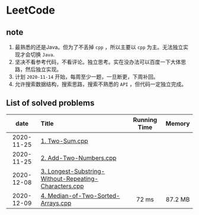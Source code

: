 # LeetCode
## note
1. 最熟悉的还是Java。但为了不丢掉 `cpp` ，所以主要以 `cpp` 为主。无法独立实现才会切换 `Java`.
2. 坚决不看参考代码，不看评论。独立思考。实在没办法可以百度一下大体思路，然后独立实现。
3. 计划 `2020-11-14` 开始，每周至少一题，一旦断更，下周补回。
4. 允许搜索数据结构，搜索思路，搜索不熟悉的 `API` ，但代码一定独立完成。



## List of solved problems

| date | Title | Running Time | Memory  |
|:----------:|:------|:------------:|:------------------:|
| 2020-11-25 |[1. Two-Sum.cpp](leetcode/editor/cn/[1]Two-Sum.cpp)| |
| 2020-11-25 |[2. Add-Two-Numbers.cpp](leetcode/editor/cn/[2]Add-Two-Numbers.cpp)| | 
| 2020-12-08 |[3. Longest-Substring-Without-Repeating-Characters.cpp](leetcode/editor/cn/[3]Longest-Substring-Without-Repeating-Characters.cpp)| |
| 2020-12-09 |[4. Median-of-Two-Sorted-Arrays.cpp](leetcode/editor/cn/[4]Median-of-Two-Sorted-Arrays.cpp)| 72 ms | 87.2 MB |